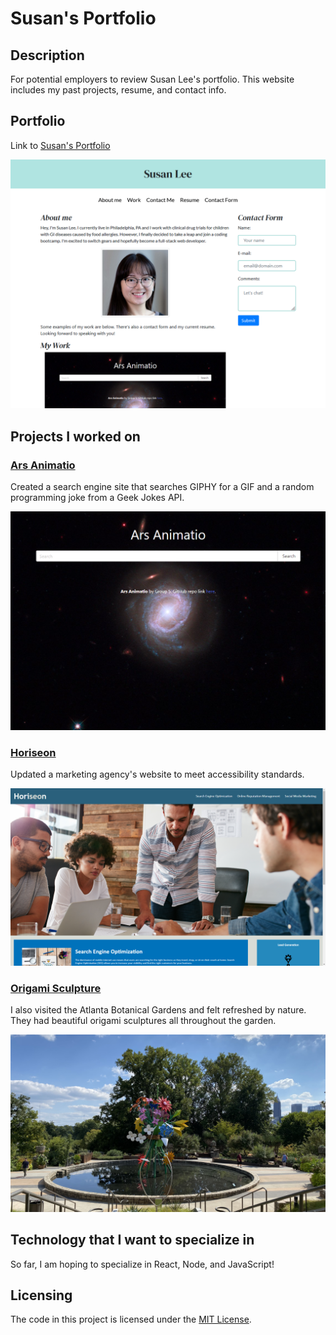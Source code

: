 # Susan's Portfolio

## Description

For potential employers to review Susan Lee's portfolio. This website includes my past projects, resume, and contact info.

## Portfolio

Link to [Susan's Portfolio](https://s-s-lee.github.io/susan-portfolio/)

<img src="./assets/images/susans-portfolio-screenshot-1.png" alt="screenshot of Susan's portfolio">


## Projects I worked on

### [Ars Animatio](https://github.com/RahsanLewis/ARS-Animatio/)

Created a search engine site that searches GIPHY for a GIF and a random programming joke from a Geek Jokes API.

<img src="./assets/images/ars-animatio-screenshot.png" alt="image of Ars Animatio's website">

### [Horiseon](https://s-s-lee.github.io/code-refactor/)

Updated a marketing agency's website to meet accessibility standards.

<img src="./assets/images/horiseon-website-screenshot.png" alt="image of Horiseon's website">

### [Origami Sculpture](https://s-s-lee.github.io/code-refactor/)

I also visited the Atlanta Botanical Gardens and felt refreshed by nature. They had beautiful origami sculptures all throughout the garden.

<img src="./assets/images/origami-sculpture.jpg" alt="image of an origami sculpture in a botanical garden with a city skyline in the background">

## Technology that I want to specialize in

So far, I am hoping to specialize in React, Node, and JavaScript!

## Licensing

The code in this project is licensed under the [MIT License](https://github.com/s-s-lee/susan-portfolio/blob/main/LICENSE).